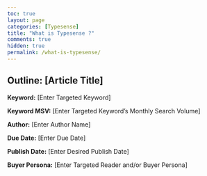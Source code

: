 ```yaml
---
toc: true
layout: page
categories: [Typesense]
title: "What is Typesense ?"
comments: true
hidden: true
permalink: /what-is-typesense/
---
```


## Outline: [Article Title]

**Keyword:** [Enter Targeted Keyword]

**Keyword MSV:** [Enter Targeted Keyword’s Monthly Search Volume]

**Author:** [Enter Author Name]

**Due Date:** [Enter Due Date]

**Publish Date:** [Enter Desired Publish Date]

**Buyer Persona:** [Enter Targeted Reader and/or Buyer Persona]

<br>
